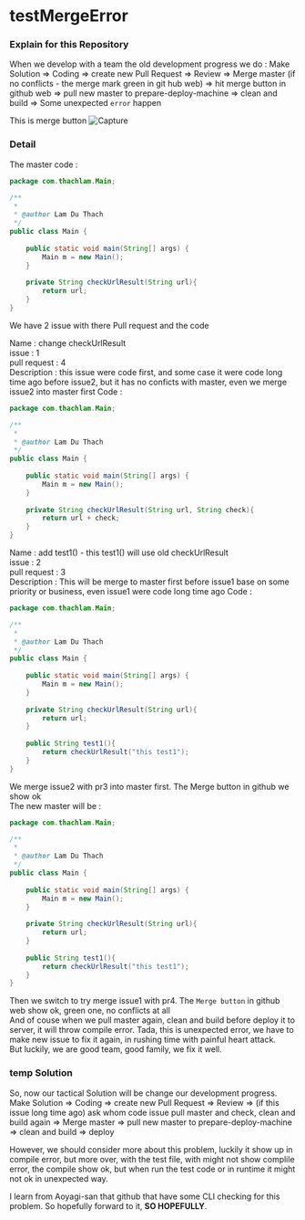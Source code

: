 # testMergeError

### Explain for this Repository

When we develop with a team the old development progress we do :
Make Solution => Coding => create new Pull Request => Review => Merge master (if no conflicts - the merge mark green in git hub web) => hit merge button in github web => pull new master to prepare-deploy-machine => clean and build => Some unexpected `error` happen

This is merge button
![Capture](https://user-images.githubusercontent.com/28701735/63821731-08fcd280-c989-11e9-9a75-65dc2783cceb.PNG)

### Detail
The master code :
```java
package com.thachlam.Main;

/**
 *
 * @author Lam Du Thach
 */
public class Main {
    
    public static void main(String[] args) {
        Main m = new Main();
    }
    
    private String checkUrlResult(String url){
        return url;
    }
}

```

We have 2 issue with there Pull request and the code <br>

Name : change checkUrlResult <br>
issue : 1 <br>
pull request : 4 <br>
Description : this issue were code first, and some case it were code long time ago before issue2, but it has no conficts with master, even we merge issue2 into master first
Code : <br>
```java
package com.thachlam.Main;

/**
 *
 * @author Lam Du Thach
 */
public class Main {
    
    public static void main(String[] args) {
        Main m = new Main();
    }
    
    private String checkUrlResult(String url, String check){
        return url + check;
    }
}
```

Name : add test1() - this test1() will use old checkUrlResult <br>
issue : 2 <br>
pull request : 3 <br>
Description : This will be merge to master first before issue1 base on some priority or business, even issue1 were code long time ago
Code : <br>
```java
package com.thachlam.Main;

/**
 *
 * @author Lam Du Thach
 */
public class Main {
    
    public static void main(String[] args) {
        Main m = new Main();
    }
    
    private String checkUrlResult(String url){
        return url;
    }
    
    public String test1(){
        return checkUrlResult("this test1");
    }
}
```

We merge issue2 with pr3 into master first. The Merge button in github we show ok <br>
The new master will be : <br>
```java
package com.thachlam.Main;

/**
 *
 * @author Lam Du Thach
 */
public class Main {
    
    public static void main(String[] args) {
        Main m = new Main();
    }
    
    private String checkUrlResult(String url){
        return url;
    }
    
    public String test1(){
        return checkUrlResult("this test1");
    }
}
```

Then we switch to try merge issue1 with pr4. The `Merge button` in github web show ok, green one, no conflicts at all <br>
And of couse when we pull master again, clean and build before deploy it to server, it will throw compile error. Tada, this is unexpected error, we have to make new issue to fix it again, in rushing time with painful heart attack. <br>
But luckily, we are good team, good family, we fix it well. <br>

### temp Solution
So, now our tactical Solution will be change our development progress. <br>
Make Solution => Coding => create new Pull Request => Review => (if this issue long time ago) ask whom code issue pull master and check, clean and build again => Merge master => pull new master to prepare-deploy-machine => clean and build => deploy <br>

However, we should consider more about this problem, luckily it show up in compile error, but more over, with the test file, with might not show complile error, the compile show ok, but when run the test code or in runtime it might not ok in unexpected way. <br>

I learn from Aoyagi-san that github that have some CLI checking for this problem. So hopefully forward to it, **SO HOPEFULLY**.
